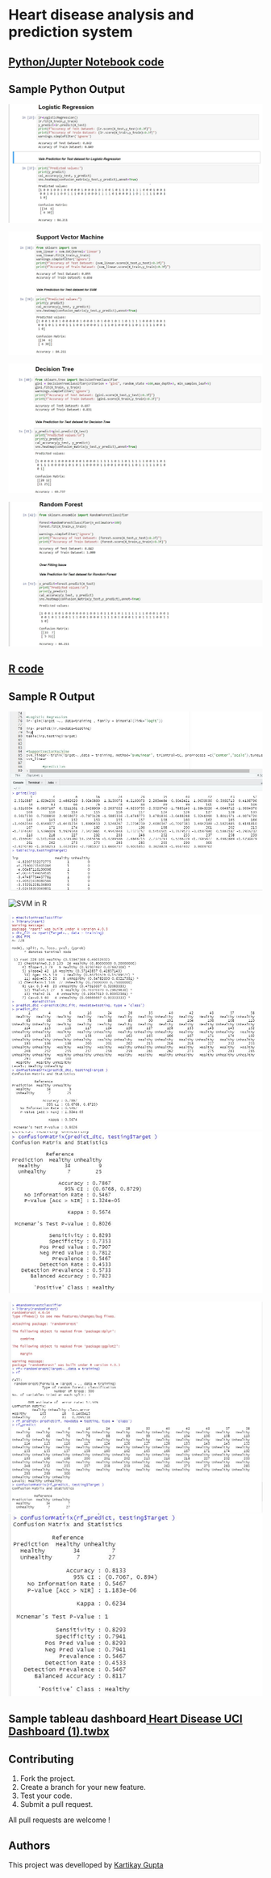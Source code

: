 # Heart disease analysis and prediction system
## [Python/Jupter Notebook code](https://github.com/Kartikay77/Resume/blob/main/Prediction%20of%20Heart%20Diseases/Heart%20disease%20analysis%20and%20prediction%20system%20(1).ipynb)



## Sample Python Output
![Logistic Regression in python](https://github.com/Kartikay77/Resume/blob/main/Prediction%20of%20Heart%20Diseases/media/LR%20python.JPG?raw=true)

![SVM in Python](https://github.com/Kartikay77/Resume/blob/main/Prediction%20of%20Heart%20Diseases/media/SVM%20python.JPG?raw=true)

![Desicion Tree Clasifier](https://github.com/Kartikay77/Resume/blob/main/Prediction%20of%20Heart%20Diseases/media/Decision%20python.JPG?raw=true)

![Rf](https://github.com/Kartikay77/Resume/blob/main/Prediction%20of%20Heart%20Diseases/media/RF%20python.JPG?raw=true)

## [R code](https://github.com/Kartikay77/Resume/blob/main/Prediction%20of%20Heart%20Diseases/R%20code.R)

## Sample R Output
![Logistic Regression in R](https://github.com/Kartikay77/Resume/blob/main/Prediction%20of%20Heart%20Diseases/media/LR%20R.JPG?raw=true)

![SVM in R](https://github.com/Kartikay77/Resume/blob/main/Prediction%20of%20Heart%20Diseases/media/SVM%20R.JPGG?raw=true)

![dtc1 in R](https://github.com/Kartikay77/Resume/blob/main/Prediction%20of%20Heart%20Diseases/media/DTC%20R.JPG?raw=true)
![dtc2 in R](https://github.com/Kartikay77/Resume/blob/main/Prediction%20of%20Heart%20Diseases/media/DTC%20R2.JPG?raw=true)

![Rf1 in R](https://github.com/Kartikay77/Resume/blob/main/Prediction%20of%20Heart%20Diseases/media/RF1%20R.JPG?raw=true)
![Rf2 in R](https://github.com/Kartikay77/Resume/blob/main/Prediction%20of%20Heart%20Diseases/media/RF%20R2.JPG?raw=true)

## Sample tableau dashboard[ Heart Disease UCI Dashboard (1).twbx](https://github.com/Kartikay77/Resume/tree/main/DV_PROJECT)


    

    
## Contributing
1. Fork the project.
2. Create a branch for your new feature.
3. Test your code.
5. Submit a pull request.

All pull requests are welcome !

## Authors
This project was develloped by [Kartikay Gupta](https://github.com/Kartikay77)


